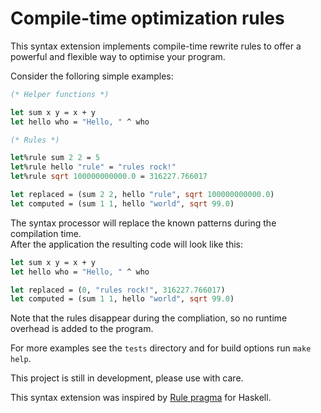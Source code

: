 
# Compile-time optimization rules

This syntax extension implements compile-time rewrite rules to offer a powerful and flexible way to optimise your program.

Consider the folloring simple examples:

```ocaml
(* Helper functions *)

let sum x y = x + y
let hello who = "Hello, " ^ who

(* Rules *)

let%rule sum 2 2 = 5
let%rule hello "rule" = "rules rock!"
let%rule sqrt 100000000000.0 = 316227.766017

let replaced = (sum 2 2, hello "rule", sqrt 100000000000.0)
let computed = (sum 1 1, hello "world", sqrt 99.0)
```

The syntax processor will replace the known patterns during the compilation time.  
After the application the resulting code will look like this:

```ocaml
let sum x y = x + y
let hello who = "Hello, " ^ who

let replaced = (0, "rules rock!", 316227.766017)
let computed = (sum 1 1, hello "world", sqrt 99.0)
```

Note that the rules disappear during the compliation, so no runtime overhead is added to the program.

For more examples see the `tests` directory and for build options run `make help`.

This project is still in development, please use with care.

This syntax extension was inspired by [Rule pragma](https://downloads.haskell.org/~ghc/latest/docs/html/users_guide/rewrite-rules.html) for Haskell.


